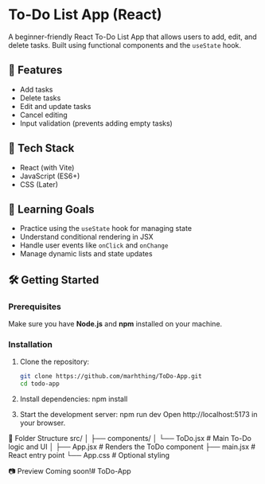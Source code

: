 # To-Do List App (React)

A beginner-friendly React To-Do List App that allows users to add, edit, and delete tasks. Built using functional components and the `useState` hook.

## 🚀 Features

- Add tasks
- Delete tasks
- Edit and update tasks
- Cancel editing
- Input validation (prevents adding empty tasks)

## 🧠 Tech Stack

- React (with Vite)
- JavaScript (ES6+)
- CSS (Later)

## 🎯 Learning Goals

- Practice using the `useState` hook for managing state
- Understand conditional rendering in JSX
- Handle user events like `onClick` and `onChange`
- Manage dynamic lists and state updates

## 🛠️ Getting Started

### Prerequisites

Make sure you have **Node.js** and **npm** installed on your machine.

### Installation

1. Clone the repository:

   ```bash
   git clone https://github.com/marhthing/ToDo-App.git
   cd todo-app

2. Install dependencies:
   npm install

3. Start the development server:
   npm run dev
   Open http://localhost:5173 in your browser.


📁 Folder Structure
   src/
   │
   ├── components/
   │   └── ToDo.jsx          # Main To-Do logic and UI
   │
   ├── App.jsx               # Renders the ToDo component
   ├── main.jsx              # React entry point
   └── App.css               # Optional styling


📷 Preview
Coming soon!#   T o D o - A p p  
 